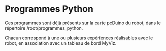# Programmes Python
Ces programmes sont déjà présents sur la carte pcDuino du robot, dans le répertoire /root/programmes_python.

Chacun correspond à une ou plusieurs expériences réalisables avec le robot, en association avec un tableau de bord MyViz.
